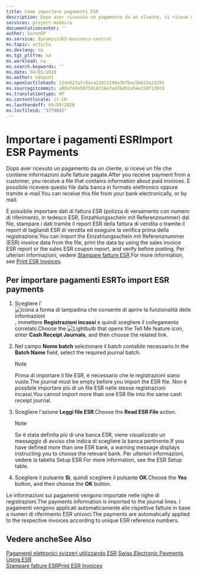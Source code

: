 ```yaml
---
title: Come importare pagamenti ESR
description: Dopo aver ricevuto un pagamento da un cliente, si riceve un file che contiene informazioni sulle fatture pagate. È possibile ricevere questo file dalla banca in formato elettronico oppure tramite e-mail.
services: project-madeira
documentationcenter: ''
author: SorenGP
ms.service: dynamics365-business-central
ms.topic: article
ms.devlang: na
ms.tgt_pltfrm: na
ms.workload: na
ms.search.keywords: ''
ms.date: 04/01/2020
ms.author: edupont
ms.openlocfilehash: 13de027afc9aca21812198a3b7bac5b633a2d291
ms.sourcegitcommit: a80afd4e5075018716efad76d82a54e158f1392d
ms.translationtype: HT
ms.contentlocale: it-CH
ms.lasthandoff: 09/09/2020
ms.locfileid: "3779841"
---
```

# <a name="import-esr-payments"></a><span data-ttu-id="024b2-104">Importare i pagamenti ESR</span><span class="sxs-lookup"><span data-stu-id="024b2-104">Import ESR Payments</span></span>
<span data-ttu-id="024b2-105">Dopo aver ricevuto un pagamento da un cliente, si riceve un file che contiene informazioni sulle fatture pagate.</span><span class="sxs-lookup"><span data-stu-id="024b2-105">After you receive payment from a customer, you receive a file that contains information about paid invoices.</span></span> <span data-ttu-id="024b2-106">È possibile ricevere questo file dalla banca in formato elettronico oppure tramite e-mail.</span><span class="sxs-lookup"><span data-stu-id="024b2-106">You can receive this file from your bank electronically, or by mail.</span></span>  

<span data-ttu-id="024b2-107">È possibile importare dati di fattura ESR (polizza di versamento con numero di riferimento, in tedesco ESR, Einzahlungsschein mit Referenznummer) dal file, stampare i dati tramite il report ESR della fattura di vendita o tramite il report di tagliandi ESR di vendita ed eseguire la verifica prima della registrazione.</span><span class="sxs-lookup"><span data-stu-id="024b2-107">You can import the Einzahlungsschein mit Referenznummer (ESR) invoice data from the file, print the data by using the sales invoice ESR report or the sales ESR coupon report, and verify before posting.</span></span> <span data-ttu-id="024b2-108">Per ulteriori informazioni, vedere [Stampare fatture ESR](how-to-print-esr-invoices.md).</span><span class="sxs-lookup"><span data-stu-id="024b2-108">For more information, see [Print ESR Invoices](how-to-print-esr-invoices.md).</span></span>  

## <a name="to-import-esr-payments"></a><span data-ttu-id="024b2-109">Per importare pagamenti ESR</span><span class="sxs-lookup"><span data-stu-id="024b2-109">To import ESR payments</span></span>  

1.  <span data-ttu-id="024b2-110">Scegliere l'![icona a forma di lampadina che consente di aprire la funzionalità delle informazioni](../../media/ui-search/search_small.png "Informazioni sull'operazione che si desidera eseguire"), immettere **Registrazioni incassi** e quindi scegliere il collegamento correlato.</span><span class="sxs-lookup"><span data-stu-id="024b2-110">Choose the ![Lightbulb that opens the Tell Me feature](../../media/ui-search/search_small.png "Tell me what you want to do") icon, enter **Cash Receipt Journals**, and then choose the related link.</span></span>  
2.  <span data-ttu-id="024b2-111">Nel campo **Nome batch** selezionare il batch contabile necessario.</span><span class="sxs-lookup"><span data-stu-id="024b2-111">In the **Batch Name** field, select the required journal batch.</span></span>  

    > [!NOTE]  
    >  <span data-ttu-id="024b2-112">Prima di importare il file ESR, è necessario che le registrazioni siano vuote.</span><span class="sxs-lookup"><span data-stu-id="024b2-112">The journal must be empty before you import the ESR file.</span></span> <span data-ttu-id="024b2-113">Non è possibile importare più di un file ESR nelle stesse registrazioni incassi.</span><span class="sxs-lookup"><span data-stu-id="024b2-113">You cannot import more than one ESR file into the same cash receipt journal.</span></span>  

3.  <span data-ttu-id="024b2-114">Scegliere l'azione **Leggi file ESR**.</span><span class="sxs-lookup"><span data-stu-id="024b2-114">Choose the **Read ESR File** action.</span></span>  

    > [!NOTE]  
    >  <span data-ttu-id="024b2-115">Se è stata definita più di una banca ESR, viene visualizzato un messaggio di avviso che indica di scegliere la banca pertinente.</span><span class="sxs-lookup"><span data-stu-id="024b2-115">If you have defined more than one ESR bank, a warning message displays instructing you to choose the relevant bank.</span></span> <span data-ttu-id="024b2-116">Per ulteriori informazioni, vedere la tabella Setup ESR.</span><span class="sxs-lookup"><span data-stu-id="024b2-116">For more information, see the ESR Setup table.</span></span>  

4.  <span data-ttu-id="024b2-117">Scegliere il pulsante **Sì**, quindi scegliere il pulsante **OK**.</span><span class="sxs-lookup"><span data-stu-id="024b2-117">Choose the **Yes** button, and then choose the **OK** button.</span></span>  

<span data-ttu-id="024b2-118">Le informazioni sui pagamenti vengono importate nelle righe di registrazioni.</span><span class="sxs-lookup"><span data-stu-id="024b2-118">The payments information is imported to the journal lines.</span></span> <span data-ttu-id="024b2-119">I pagamenti vengono applicati automaticamente alle rispettive fatture in base a numeri di riferimento ESR univoci.</span><span class="sxs-lookup"><span data-stu-id="024b2-119">The payments are automatically applied to the respective invoices according to unique ESR reference numbers.</span></span>  

## <a name="see-also"></a><span data-ttu-id="024b2-120">Vedere anche</span><span class="sxs-lookup"><span data-stu-id="024b2-120">See Also</span></span>  
 <span data-ttu-id="024b2-121">[Pagamenti elettronici svizzeri utilizzando ESR](swiss-electronic-payments-using-esr.md) </span><span class="sxs-lookup"><span data-stu-id="024b2-121">[Swiss Electronic Payments Using ESR](swiss-electronic-payments-using-esr.md) </span></span>  
 [<span data-ttu-id="024b2-122">Stampare fatture ESR</span><span class="sxs-lookup"><span data-stu-id="024b2-122">Print ESR Invoices</span></span>](how-to-print-esr-invoices.md)
